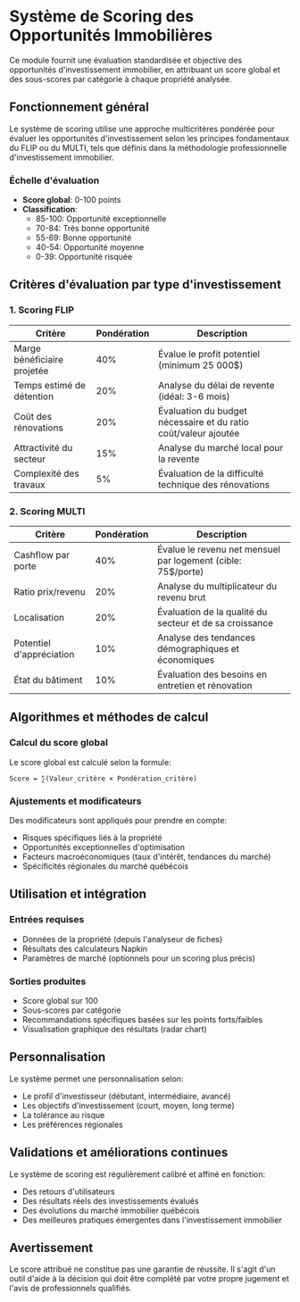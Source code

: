 # Système de Scoring des Opportunités Immobilières

Ce module fournit une évaluation standardisée et objective des opportunités d'investissement immobilier, en attribuant un score global et des sous-scores par catégorie à chaque propriété analysée.

## Fonctionnement général

Le système de scoring utilise une approche multicritères pondérée pour évaluer les opportunités d'investissement selon les principes fondamentaux du FLIP ou du MULTI, tels que définis dans la méthodologie professionnelle d'investissement immobilier.

### Échelle d'évaluation

- **Score global**: 0-100 points
- **Classification**:
  - 85-100: Opportunité exceptionnelle
  - 70-84: Très bonne opportunité
  - 55-69: Bonne opportunité
  - 40-54: Opportunité moyenne
  - 0-39: Opportunité risquée

## Critères d'évaluation par type d'investissement

### 1. Scoring FLIP

| Critère | Pondération | Description |
|---------|-------------|-------------|
| Marge bénéficiaire projetée | 40% | Évalue le profit potentiel (minimum 25 000$) |
| Temps estimé de détention | 20% | Analyse du délai de revente (idéal: 3-6 mois) |
| Coût des rénovations | 20% | Évaluation du budget nécessaire et du ratio coût/valeur ajoutée |
| Attractivité du secteur | 15% | Analyse du marché local pour la revente |
| Complexité des travaux | 5% | Évaluation de la difficulté technique des rénovations |

### 2. Scoring MULTI

| Critère | Pondération | Description |
|---------|-------------|-------------|
| Cashflow par porte | 40% | Évalue le revenu net mensuel par logement (cible: 75$/porte) |
| Ratio prix/revenu | 20% | Analyse du multiplicateur du revenu brut |
| Localisation | 20% | Évaluation de la qualité du secteur et de sa croissance |
| Potentiel d'appréciation | 10% | Analyse des tendances démographiques et économiques |
| État du bâtiment | 10% | Évaluation des besoins en entretien et rénovation |

## Algorithmes et méthodes de calcul

### Calcul du score global

Le score global est calculé selon la formule:

```
Score = ∑(Valeur_critère × Pondération_critère)
```

### Ajustements et modificateurs

Des modificateurs sont appliqués pour prendre en compte:

- Risques spécifiques liés à la propriété
- Opportunités exceptionnelles d'optimisation
- Facteurs macroéconomiques (taux d'intérêt, tendances du marché)
- Spécificités régionales du marché québécois

## Utilisation et intégration

### Entrées requises

- Données de la propriété (depuis l'analyseur de fiches)
- Résultats des calculateurs Napkin
- Paramètres de marché (optionnels pour un scoring plus précis)

### Sorties produites

- Score global sur 100
- Sous-scores par catégorie
- Recommandations spécifiques basées sur les points forts/faibles
- Visualisation graphique des résultats (radar chart)

## Personnalisation

Le système permet une personnalisation selon:

- Le profil d'investisseur (débutant, intermédiaire, avancé)
- Les objectifs d'investissement (court, moyen, long terme)
- La tolérance au risque
- Les préférences régionales

## Validations et améliorations continues

Le système de scoring est régulièrement calibré et affiné en fonction:

- Des retours d'utilisateurs
- Des résultats réels des investissements évalués
- Des évolutions du marché immobilier québécois
- Des meilleures pratiques émergentes dans l'investissement immobilier

## Avertissement

Le score attribué ne constitue pas une garantie de réussite. Il s'agit d'un outil d'aide à la décision qui doit être complété par votre propre jugement et l'avis de professionnels qualifiés.
